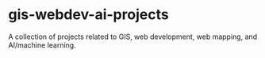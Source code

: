 # gis-webdev-ai-projects
A collection of projects related to GIS, web development, web mapping, and AI/machine learning.
